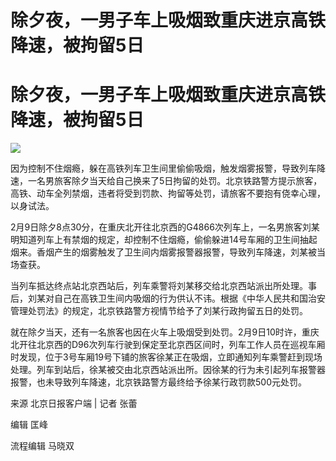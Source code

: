 # 除夕夜，一男子车上吸烟致重庆进京高铁降速，被拘留5日

# 除夕夜，一男子车上吸烟致重庆进京高铁降速，被拘留5日

![](https://inews.gtimg.com/om_bt/Ov20_pnmlqiwM8S5nz4lPrZ44k_vrO45jMmB1c7XW_OIAAA/1000)

因为控制不住烟瘾，躲在高铁列车卫生间里偷偷吸烟，触发烟雾报警，导致列车降速，一名男旅客除夕当天给自己换来了5日拘留的处罚。北京铁路警方提示旅客，高铁、动车全列禁烟，违者将受到罚款、拘留等处罚，请旅客不要抱有侥幸心理，以身试法。

2月9日除夕8点30分，在重庆北开往北京西的G4866次列车上，一名男旅客刘某明知道列车上有禁烟的规定，却控制不住烟瘾，偷偷躲进14号车厢的卫生间抽起烟来。香烟产生的烟雾触发了卫生间内烟雾报警器报警，导致列车降速，刘某被当场查获。

当列车抵达终点站北京西站后，列车乘警将刘某移交给北京西站派出所处理。事后，刘某对自己在高铁卫生间内吸烟的行为供认不讳。根据《中华人民共和国治安管理处罚法》的规定，北京铁路警方视情节给予了刘某行政拘留五日的处罚。

就在除夕当天，还有一名旅客也因在火车上吸烟受到处罚。2月9日10时许，重庆北开往北京西的D96次列车行驶到保定至北京西区间时，列车工作人员在巡视车厢时发现，位于3号车厢19号下铺的旅客徐某正在吸烟，立即通知列车乘警赶到现场处理。列车到站后，徐某被交由北京西站派出所。因徐某的行为未引起列车报警器报警，也未导致列车降速，北京铁路警方最终给予徐某行政罚款500元处罚。

来源 北京日报客户端 | 记者 张蕾

编辑 匡峰

流程编辑 马晓双

